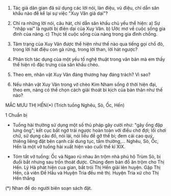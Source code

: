 1. Tác giả dân gian đã sử dụng các lời nói, làn điệu, vũ điệu, chỉ dẫn sân khấu nào để kể lại sự việc "Xuy Vân giả dại"?

2. Chỉ ra những lời nói, câu hát, chỉ dẫn sân khấu chủ yếu thể hiện:
a) Sự "nhập vai" là người bị điên dại của Xuy Vân.
b) Ước mơ về cuộc sống gia đình của nàng.
c) Thực tế cuộc sống của nàng trong gia đình chồng.

3. Tâm trạng của Xuy Vân được thể hiện như thế nào qua tiếng gọi chồ đò, trong lời hát điệu con gà rừng, trong lời than, lời hát ngược?

4. Phân tích tác dụng của một yếu tố nghệ thuật trong văn bản mà em thấy thể hiện rõ đặc trưng của sân khấu chèo.

5. Theo em, nhân vật Xuy Vân đáng thương hay đáng trách? Vì sao?

6. Nếu nhân vật Xuy Vân trong vở chèo Kim Nham sống ở thời hiện đại, theo em, nàng có thể chọn cách giải thoát bi kịch của bản thân như thế nào?

MẮC MƯU THỊ HẾN(*)
(Trích tuồng Nghêu, Sò, Ốc, Hến)

1 Chuẩn bị

- Tuồng hài thường sử dụng một số thủ pháp gây cười như: "gãy ống đập lưng ông"; kết cục bất ngờ trái ngược hoàn toàn với điều chờ đợi; lối chơi chữ, sử dụng câu đố, nói lái, nói liều để gỡ thế bí; đem cái cao quý, thiêng liêng đặt bên cạnh cái dung tục, tầm thường,... Nghêu, Sò, Ốc, Hến là một vở tuồng hài xuất hiện vào cuối thế kỉ XIX.

- Tóm tắt vở tuồng:
Ốc và Ngao rủ nhau ăn trộm nhà phú hộ Trùm Sò, bị đuổi bắt nhưng sau trốn thoát được. Chúng đem bán đồ ăn trộm cho Thị Hến. Lý Hà phát hiện cua gian, bắt trói Thị Hến giải lên huyện. Gặp Thị Hến, cả viên Đề Hầu và Huyện Tria đều mê thị. Huyện Tria xử cho Thị Hến thắng

(*) Nhan đề do người biên soạn sách đặt.